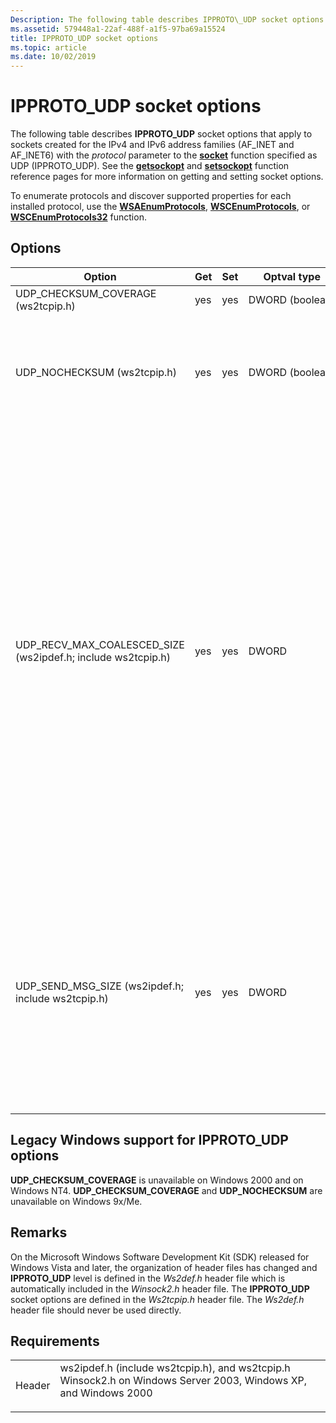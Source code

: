 ```yaml
---
Description: The following table describes IPPROTO\_UDP socket options that apply to sockets created for the IPv4 and IPv6 address families (AF\_INET and AF\_INET6) with the protocol parameter to the socket function specified as UDP (IPPROTO\_UDP).
ms.assetid: 579448a1-22af-488f-a1f5-97ba69a15524
title: IPPROTO_UDP socket options
ms.topic: article
ms.date: 10/02/2019
---
```


# IPPROTO\_UDP socket options

The following table describes **IPPROTO\_UDP** socket options that apply to sockets created for the IPv4 and IPv6 address families (AF\_INET and AF\_INET6) with the *protocol* parameter to the [**socket**](/windows/win32/api/Winsock2/nf-winsock2-socket) function specified as UDP (IPPROTO\_UDP). See the [**getsockopt**](/windows/win32/api/winsock/nf-winsock-getsockopt) and [**setsockopt**](/windows/win32/api/winsock/nf-winsock-setsockopt) function reference pages for more information on getting and setting socket options.

To enumerate protocols and discover supported properties for each installed protocol, use the [**WSAEnumProtocols**](/windows/win32/api/Winsock2/nf-winsock2-wsaenumprotocolsa), [**WSCEnumProtocols**](/windows/win32/api/Ws2spi/nf-ws2spi-wscenumprotocols), or [**WSCEnumProtocols32**](/windows/win32/api/Ws2spi/nf-ws2spi-wscenumprotocols32) function.

## Options

| Option | Get | Set | Optval type | Description |
|-|-|-|-|-|
| UDP\_CHECKSUM\_COVERAGE (ws2tcpip.h) | yes | yes | DWORD (boolean) | When **TRUE**, UDP datagrams are sent with a checksum. |
| UDP\_NOCHECKSUM (ws2tcpip.h) | yes | yes | DWORD (boolean) | When **TRUE**, UDP datagrams are sent with the checksum of zero. Required for service providers. If a service provider does not have a mechanism to disable UDP checksum calculation, it may simply store this option without taking any action. This option is not supported for IPv6. |
| UDP_RECV_MAX_COALESCED_SIZE (ws2ipdef.h; include ws2tcpip.h) | yes | yes | DWORD | When set to a non-zero value, multiple received datagrams may be coalesced into a single message buffer before being indicated to your application. The option value represents the maximum message size in bytes for coalesced messages that can be indicated to your application. Un-coalesced messages larger than the option value may still be indicated. The default value is 0 (no coalescing). Datagrams will only be coalesced if they originated from the same source address and port. All datagrams coalesced will be of the same size&mdash;except the last datagram, which may be smaller. If your application wants to retrieve the datagram sizes (except the last datagram, which may differ) that were coalesced, you must use a receive API that supports control information (such as [WSARecvMsg](/previous-versions/windows/desktop/legacy/ms741687(v%3Dvs.85))). The size of all but the last message can be found in the **UDP_COALESCED_INFO** control message, which is of type DWORD. For type safety, your application should use the [WSAGetUdpRecvMaxCoalescedSize](/windows/win32/api/ws2tcpip/nf-ws2tcpip-wsagetudprecvmaxcoalescedsize) and [WSASetUdpRecvMaxCoalescedSize](/windows/win32/api/ws2tcpip/nf-ws2tcpip-wsasetudprecvmaxcoalescedsize) functions instead of the socket option directly. |
| UDP_SEND_MSG_SIZE (ws2ipdef.h; include ws2tcpip.h) | yes | yes | DWORD | When set to a non-zero value, buffers sent by your application are broken down into multiple messages by the networking stack. The option value represents the size of each broken-down message. The option value is represented in bytes. The last segment's size may be less than the value of the option. The default value is 0 (no segmentation). Your application should set a value that is lower than the MTU of the path to the destination(s) in order to avoid IP fragmentation. For type safety, your application should use the [WSAGetUdpSendMessageSize](/windows/win32/api/ws2tcpip/nf-ws2tcpip-wsagetudpsendmessagesize) and [WSASetUdpSendMessageSize](/windows/win32/api/ws2tcpip/nf-ws2tcpip-wsasetudpsendmessagesize) functions instead of the socket option directly. |

## Legacy Windows support for IPPROTO\_UDP options

**UDP\_CHECKSUM\_COVERAGE** is unavailable on Windows 2000 and on Windows NT4. **UDP\_CHECKSUM\_COVERAGE** and **UDP\_NOCHECKSUM** are unavailable on Windows 9x/Me. 

## Remarks

On the Microsoft Windows Software Development Kit (SDK) released for Windows Vista and later, the organization of header files has changed and **IPPROTO\_UDP** level is defined in the *Ws2def.h* header file which is automatically included in the *Winsock2.h* header file. The **IPPROTO\_UDP** socket options are defined in the *Ws2tcpip.h* header file. The *Ws2def.h* header file should never be used directly.

## Requirements

| | |
|-|-|
| Header<br/> | <dl> <dt>ws2ipdef.h (include ws2tcpip.h), and ws2tcpip.h</dt> <dt>Winsock2.h on Windows Server 2003, Windows XP, and Windows 2000</dt> </dl> |